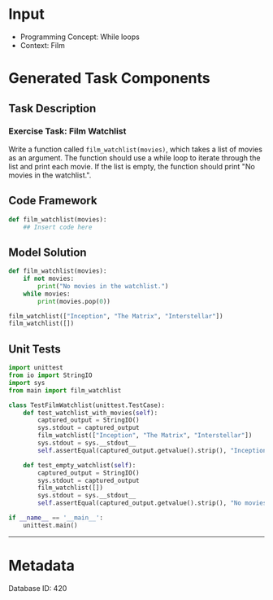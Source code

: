 # Input
- Programming Concept: While loops
- Context: Film

# Generated Task Components
## Task Description
### Exercise Task: Film Watchlist

Write a function called `film_watchlist(movies)`, which takes a list of movies as an argument. The function should use a while loop to iterate through the list and print each movie. If the list is empty, the function should print "No movies in the watchlist.".

## Code Framework
```python
def film_watchlist(movies):
    ## Insert code here
```

## Model Solution
```python
def film_watchlist(movies):
    if not movies:
        print("No movies in the watchlist.")
    while movies:
        print(movies.pop(0))

film_watchlist(["Inception", "The Matrix", "Interstellar"])
film_watchlist([])
```

## Unit Tests
```python
import unittest
from io import StringIO
import sys
from main import film_watchlist

class TestFilmWatchlist(unittest.TestCase):
    def test_watchlist_with_movies(self):
        captured_output = StringIO()
        sys.stdout = captured_output
        film_watchlist(["Inception", "The Matrix", "Interstellar"])
        sys.stdout = sys.__stdout__
        self.assertEqual(captured_output.getvalue().strip(), "Inception\nThe Matrix\nInterstellar")

    def test_empty_watchlist(self):
        captured_output = StringIO()
        sys.stdout = captured_output
        film_watchlist([])
        sys.stdout = sys.__stdout__
        self.assertEqual(captured_output.getvalue().strip(), "No movies in the watchlist.")

if __name__ == '__main__':
    unittest.main()
```
___
# Metadata
Database ID: 420
